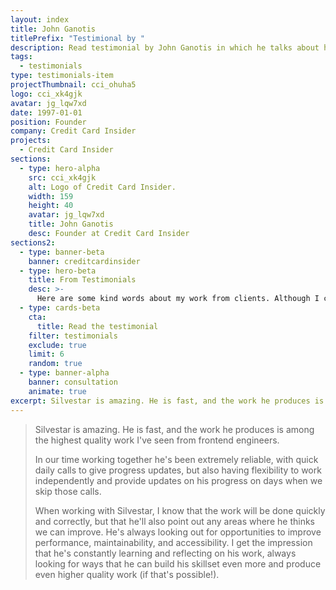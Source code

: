 ```yaml
---
layout: index
title: John Ganotis
titlePrefix: "Testimional by "
description: Read testimonial by John Ganotis in which he talks about his positive experience in working with Silvestar Bistrović.
tags:
  - testimonials
type: testimonials-item
projectThumbnail: cci_ohuha5
logo: cci_xk4gjk
avatar: jg_lqw7xd
date: 1997-01-01
position: Founder
company: Credit Card Insider
projects:
  - Credit Card Insider
sections:
  - type: hero-alpha
    src: cci_xk4gjk
    alt: Logo of Credit Card Insider.
    width: 159
    height: 40
    avatar: jg_lqw7xd
    title: John Ganotis
    desc: Founder at Credit Card Insider
sections2:
  - type: banner-beta
    banner: creditcardinsider
  - type: hero-beta
    title: From Testimonials
    desc: >-
      Here are some kind words about my work from clients. Although I collaborated with clients from more than 10 countries, most of them came from **The United States** and **Germany**.
  - type: cards-beta
    cta:
      title: Read the testimonial
    filter: testimonials
    exclude: true
    limit: 6
    random: true
  - type: banner-alpha
    banner: consultation
    animate: true
excerpt: Silvestar is amazing. He is fast, and the work he produces is among the highest quality work...
---
```


> Silvestar is amazing. He is fast, and the work he produces is among the highest quality work I've seen from frontend engineers.
>
> In our time working together he's been extremely reliable, with quick daily calls to give progress updates, but also having flexibility to work independently and provide updates on his progress on days when we skip those calls.
>
> When working with Silvestar, I know that the work will be done quickly and correctly, but that he'll also point out any areas where he thinks we can improve. He's always looking out for opportunities to improve performance, maintainability, and accessibility. I get the impression that he's constantly learning and reflecting on his work, always looking for ways that he can build his skillset even more and produce even higher quality work (if that's possible!).
